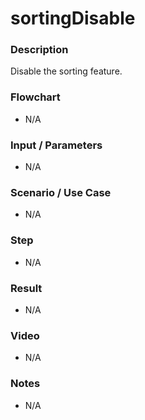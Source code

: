 # sortingDisable

### Description

Disable the sorting feature.

### Flowchart

- N/A

### Input / Parameters

- N/A

### Scenario / Use Case

- N/A

### Step

- N/A

### Result

- N/A

### Video

- N/A

### Notes

- N/A